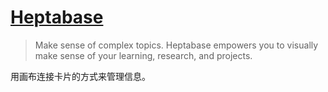 # [Heptabase](https://heptabase.com)
> Make sense of complex topics.
> Heptabase empowers you to visually make sense of your learning, research, and projects.

用画布连接卡片的方式来管理信息。